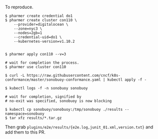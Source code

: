 To reproduce.

```console
$ pharmer create credential do1
$ pharmer create cluster con110 \
    --provider=digitalocean \
    --zone=nyc3 \
    --nodes=2gb=1 
    --credential-uid=do1 \
    --kubernetes-version=v1.10.2
	

$ pharmer apply con110 --v=3

# wait for completion the process.
$ pharmer use cluster con110

$ curl -L https://raw.githubusercontent.com/cncf/k8s-conformance/master/sonobuoy-conformance.yaml | kubectl apply -f -

$ kubectl logs -f -n sonobuoy sonobuoy

# wait for completion, signified by
# no-exit was specified, sonobuoy is now blocking

$ kubectl cp sonobuoy/sonobuoy:/tmp/sonobuoy ./results --namespace=sonobuoy
$ tar xfz results/*.tar.gz
```

Then grab `plugins/e2e/results/{e2e.log,junit_01.xml,version.txt}` and add them to this PR.